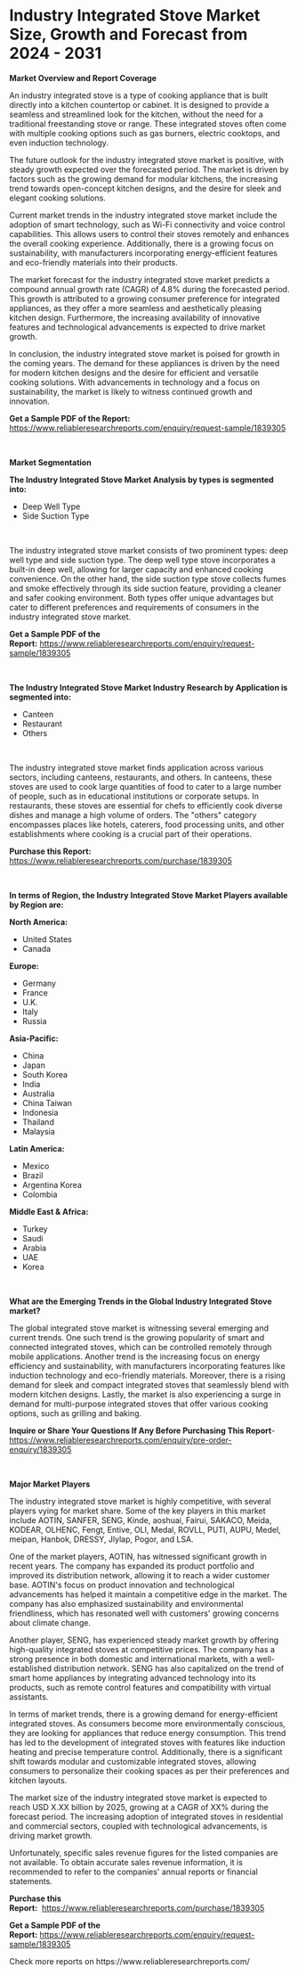 <p><h1>Industry Integrated Stove Market Size, Growth and Forecast from 2024 - 2031</h1></p><p><strong>Market Overview and Report Coverage</strong></p>
<p><p>An industry integrated stove is a type of cooking appliance that is built directly into a kitchen countertop or cabinet. It is designed to provide a seamless and streamlined look for the kitchen, without the need for a traditional freestanding stove or range. These integrated stoves often come with multiple cooking options such as gas burners, electric cooktops, and even induction technology.</p><p>The future outlook for the industry integrated stove market is positive, with steady growth expected over the forecasted period. The market is driven by factors such as the growing demand for modular kitchens, the increasing trend towards open-concept kitchen designs, and the desire for sleek and elegant cooking solutions.</p><p>Current market trends in the industry integrated stove market include the adoption of smart technology, such as Wi-Fi connectivity and voice control capabilities. This allows users to control their stoves remotely and enhances the overall cooking experience. Additionally, there is a growing focus on sustainability, with manufacturers incorporating energy-efficient features and eco-friendly materials into their products.</p><p>The market forecast for the industry integrated stove market predicts a compound annual growth rate (CAGR) of 4.8% during the forecasted period. This growth is attributed to a growing consumer preference for integrated appliances, as they offer a more seamless and aesthetically pleasing kitchen design. Furthermore, the increasing availability of innovative features and technological advancements is expected to drive market growth.</p><p>In conclusion, the industry integrated stove market is poised for growth in the coming years. The demand for these appliances is driven by the need for modern kitchen designs and the desire for efficient and versatile cooking solutions. With advancements in technology and a focus on sustainability, the market is likely to witness continued growth and innovation.</p></p>
<p><strong>Get a Sample PDF of the Report:</strong> <a href="https://www.reliableresearchreports.com/enquiry/request-sample/1839305">https://www.reliableresearchreports.com/enquiry/request-sample/1839305</a></p>
<p>&nbsp;</p>
<p><strong>Market Segmentation</strong></p>
<p><strong>The Industry Integrated Stove Market Analysis by types is segmented into:</strong></p>
<p><ul><li>Deep Well Type</li><li>Side Suction Type</li></ul></p>
<p>&nbsp;</p>
<p><p>The industry integrated stove market consists of two prominent types: deep well type and side suction type. The deep well type stove incorporates a built-in deep well, allowing for larger capacity and enhanced cooking convenience. On the other hand, the side suction type stove collects fumes and smoke effectively through its side suction feature, providing a cleaner and safer cooking environment. Both types offer unique advantages but cater to different preferences and requirements of consumers in the industry integrated stove market.</p></p>
<p><strong>Get a Sample PDF of the Report:</strong>&nbsp;<a href="https://www.reliableresearchreports.com/enquiry/request-sample/1839305">https://www.reliableresearchreports.com/enquiry/request-sample/1839305</a></p>
<p>&nbsp;</p>
<p><strong>The Industry Integrated Stove Market Industry Research by Application is segmented into:</strong></p>
<p><ul><li>Canteen</li><li>Restaurant</li><li>Others</li></ul></p>
<p>&nbsp;</p>
<p><p>The industry integrated stove market finds application across various sectors, including canteens, restaurants, and others. In canteens, these stoves are used to cook large quantities of food to cater to a large number of people, such as in educational institutions or corporate setups. In restaurants, these stoves are essential for chefs to efficiently cook diverse dishes and manage a high volume of orders. The "others" category encompasses places like hotels, caterers, food processing units, and other establishments where cooking is a crucial part of their operations.</p></p>
<p><strong>Purchase this Report:</strong>&nbsp; <a href="https://www.reliableresearchreports.com/purchase/1839305">https://www.reliableresearchreports.com/purchase/1839305</a></p>
<p>&nbsp;</p>
<p><strong>In terms of Region, the Industry Integrated Stove Market Players available by Region are:</strong></p>
<p>
    <p> <strong> North America: </strong>
        <ul>
            <li>United States</li>
            <li>Canada</li>
        </ul>
        </p> 
    <p> <strong> Europe: </strong>
        <ul>
            <li>Germany</li>
            <li>France</li>
            <li>U.K.</li>
            <li>Italy</li>
            <li>Russia</li>
        </ul>
        </p> 
    <p> <strong> Asia-Pacific: </strong>
        <ul>
            <li>China</li>
            <li>Japan</li>
            <li>South Korea</li>
            <li>India</li>
            <li>Australia</li>
            <li>China Taiwan</li>
            <li>Indonesia</li>
            <li>Thailand</li>
            <li>Malaysia</li>
        </ul>
        </p> 
    <p> <strong> Latin America: </strong>
        <ul>
            <li>Mexico</li>
            <li>Brazil</li>
            <li>Argentina Korea</li>
            <li>Colombia</li>
        </ul>
        </p> 
    <p> <strong> Middle East & Africa: </strong>
        <ul>
            <li>Turkey</li>
            <li>Saudi</li>
            <li>Arabia</li>
            <li>UAE</li>
            <li>Korea</li>
        </ul>
    </p>
    </p>
<p>&nbsp;</p>
<p><strong>What are the Emerging Trends in the Global Industry Integrated Stove market?</strong></p>
<p><p>The global integrated stove market is witnessing several emerging and current trends. One such trend is the growing popularity of smart and connected integrated stoves, which can be controlled remotely through mobile applications. Another trend is the increasing focus on energy efficiency and sustainability, with manufacturers incorporating features like induction technology and eco-friendly materials. Moreover, there is a rising demand for sleek and compact integrated stoves that seamlessly blend with modern kitchen designs. Lastly, the market is also experiencing a surge in demand for multi-purpose integrated stoves that offer various cooking options, such as grilling and baking.</p></p>
<p><strong>Inquire or Share Your Questions If Any Before Purchasing This Report</strong>- <a href="https://www.reliableresearchreports.com/enquiry/pre-order-enquiry/1839305">https://www.reliableresearchreports.com/enquiry/pre-order-enquiry/1839305</a></p>
<p>&nbsp;</p>
<p><strong>Major Market Players</strong></p>
<p><p>The industry integrated stove market is highly competitive, with several players vying for market share. Some of the key players in this market include AOTIN, SANFER, SENG, Kinde, aoshuai, Fairui, SAKACO, Meida, KODEAR, OLHENC, Fengt, Entive, OLI, Medal, ROVLL, PUTI, AUPU, Medel, meipan, Hanbok, DRESSY, Jlylap, Pogor, and LSA.</p><p>One of the market players, AOTIN, has witnessed significant growth in recent years. The company has expanded its product portfolio and improved its distribution network, allowing it to reach a wider customer base. AOTIN's focus on product innovation and technological advancements has helped it maintain a competitive edge in the market. The company has also emphasized sustainability and environmental friendliness, which has resonated well with customers' growing concerns about climate change.</p><p>Another player, SENG, has experienced steady market growth by offering high-quality integrated stoves at competitive prices. The company has a strong presence in both domestic and international markets, with a well-established distribution network. SENG has also capitalized on the trend of smart home appliances by integrating advanced technology into its products, such as remote control features and compatibility with virtual assistants.</p><p>In terms of market trends, there is a growing demand for energy-efficient integrated stoves. As consumers become more environmentally conscious, they are looking for appliances that reduce energy consumption. This trend has led to the development of integrated stoves with features like induction heating and precise temperature control. Additionally, there is a significant shift towards modular and customizable integrated stoves, allowing consumers to personalize their cooking spaces as per their preferences and kitchen layouts.</p><p>The market size of the industry integrated stove market is expected to reach USD X.XX billion by 2025, growing at a CAGR of XX% during the forecast period. The increasing adoption of integrated stoves in residential and commercial sectors, coupled with technological advancements, is driving market growth.</p><p>Unfortunately, specific sales revenue figures for the listed companies are not available. To obtain accurate sales revenue information, it is recommended to refer to the companies' annual reports or financial statements.</p></p>
<p><strong>Purchase this Report:</strong>&nbsp;&nbsp;<a href="https://www.reliableresearchreports.com/purchase/1839305">https://www.reliableresearchreports.com/purchase/1839305</a></p>
<p></p>
<p><strong>Get a Sample PDF of the Report:</strong>&nbsp;<a href="https://www.reliableresearchreports.com/enquiry/request-sample/1839305">https://www.reliableresearchreports.com/enquiry/request-sample/1839305</a></p>
<p>Check more reports on https://www.reliableresearchreports.com/</p>
